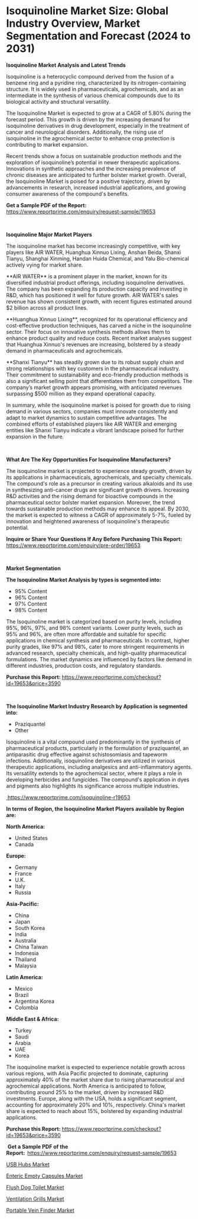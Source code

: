 <p><h1>Isoquinoline Market Size: Global Industry Overview, Market Segmentation and Forecast (2024 to 2031)</h1></p><p><strong>Isoquinoline Market Analysis and Latest Trends</strong></p>
<p><p>Isoquinoline is a heterocyclic compound derived from the fusion of a benzene ring and a pyridine ring, characterized by its nitrogen-containing structure. It is widely used in pharmaceuticals, agrochemicals, and as an intermediate in the synthesis of various chemical compounds due to its biological activity and structural versatility.</p><p>The Isoquinoline Market is expected to grow at a CAGR of 5.80% during the forecast period. This growth is driven by the increasing demand for isoquinoline derivatives in drug development, especially in the treatment of cancer and neurological disorders. Additionally, the rising use of isoquinoline in the agrochemical sector to enhance crop protection is contributing to market expansion.</p><p>Recent trends show a focus on sustainable production methods and the exploration of isoquinoline’s potential in newer therapeutic applications. Innovations in synthetic approaches and the increasing prevalence of chronic diseases are anticipated to further bolster market growth. Overall, the Isoquinoline Market is poised for a positive trajectory, driven by advancements in research, increased industrial applications, and growing consumer awareness of the compound's benefits.</p></p>
<p><strong>Get a Sample PDF of the Report:&nbsp;</strong> <a href="https://www.reportprime.com/enquiry/request-sample/19653?utm_campaign=1109&utm_medium=2&utm_source=Github&utm_content=ia&utm_term=02122024&utm_id=isoquinoline">https://www.reportprime.com/enquiry/request-sample/19653</a></p>
<p>&nbsp;</p>
<p><strong>Isoquinoline Major Market Players</strong></p>
<p><p>The isoquinoline market has become increasingly competitive, with key players like AIR WATER, Huanghua Xinnuo Lixing, Anshan Beida, Shanxi Tianyu, Shanghai Xinming, Handan Huida Chemical, and Yalu Bio-chemical actively vying for market share.</p><p>**AIR WATER** is a prominent player in the market, known for its diversified industrial product offerings, including isoquinoline derivatives. The company has been expanding its production capacity and investing in R&D, which has positioned it well for future growth. AIR WATER's sales revenue has shown consistent growth, with recent figures estimated around $2 billion across all product lines.</p><p>**Huanghua Xinnuo Lixing**, recognized for its operational efficiency and cost-effective production techniques, has carved a niche in the isoquinoline sector. Their focus on innovative synthesis methods allows them to enhance product quality and reduce costs. Recent market analyses suggest that Huanghua Xinnuo's revenues are increasing, bolstered by a steady demand in pharmaceuticals and agrochemicals.</p><p>**Shanxi Tianyu** has steadily grown due to its robust supply chain and strong relationships with key customers in the pharmaceutical industry. Their commitment to sustainability and eco-friendly production methods is also a significant selling point that differentiates them from competitors. The company’s market growth appears promising, with anticipated revenues surpassing $500 million as they expand operational capacity.</p><p>In summary, while the isoquinoline market is poised for growth due to rising demand in various sectors, companies must innovate consistently and adapt to market dynamics to sustain competitive advantages. The combined efforts of established players like AIR WATER and emerging entities like Shanxi Tianyu indicate a vibrant landscape poised for further expansion in the future.</p></p>
<p>&nbsp;</p>
<p><strong>What Are The Key Opportunities For Isoquinoline Manufacturers?</strong></p>
<p><p>The isoquinoline market is projected to experience steady growth, driven by its applications in pharmaceuticals, agrochemicals, and specialty chemicals. The compound's role as a precursor in creating various alkaloids and its use in synthesizing anti-cancer drugs are significant growth drivers. Increasing R&D activities and the rising demand for bioactive compounds in the pharmaceutical sector bolster market expansion. Moreover, the trend towards sustainable production methods may enhance its appeal. By 2030, the market is expected to witness a CAGR of approximately 5-7%, fueled by innovation and heightened awareness of isoquinoline's therapeutic potential.</p></p>
<p><strong>Inquire or Share Your Questions If Any Before Purchasing This Report:</strong> <a href="https://www.reportprime.com/enquiry/pre-order/19653?utm_campaign=1109&utm_medium=2&utm_source=Github&utm_content=ia&utm_term=02122024&utm_id=isoquinoline">https://www.reportprime.com/enquiry/pre-order/19653</a></p>
<p>&nbsp;</p>
<p><strong>Market Segmentation</strong></p>
<p><strong>The Isoquinoline Market Analysis by types is segmented into:</strong></p>
<p><ul><li>95% Content</li><li>96% Content</li><li>97% Content</li><li>98% Content</li></ul></p>
<p><p>The Isoquinoline market is categorized based on purity levels, including 95%, 96%, 97%, and 98% content variants. Lower purity levels, such as 95% and 96%, are often more affordable and suitable for specific applications in chemical synthesis and pharmaceuticals. In contrast, higher purity grades, like 97% and 98%, cater to more stringent requirements in advanced research, specialty chemicals, and high-quality pharmaceutical formulations. The market dynamics are influenced by factors like demand in different industries, production costs, and regulatory standards.</p></p>
<p><strong>Purchase this Report:&nbsp;</strong><a href="https://www.reportprime.com/checkout?id=19653&price=3590&utm_campaign=1109&utm_medium=2&utm_source=Github&utm_content=ia&utm_term=02122024&utm_id=isoquinoline">https://www.reportprime.com/checkout?id=19653&price=3590</a></p>
<p>&nbsp;</p>
<p><strong>The Isoquinoline Market Industry Research by Application is segmented into:</strong></p>
<p><ul><li>Praziquantel</li><li>Other</li></ul></p>
<p><p>Isoquinoline is a vital compound used predominantly in the synthesis of pharmaceutical products, particularly in the formulation of praziquantel, an antiparasitic drug effective against schistosomiasis and tapeworm infections. Additionally, isoquinoline derivatives are utilized in various therapeutic applications, including analgesics and anti-inflammatory agents. Its versatility extends to the agrochemical sector, where it plays a role in developing herbicides and fungicides. The compound's application in dyes and pigments also highlights its significance across multiple industries.</p></p>
<p><a href="https://www.reportprime.com/isoquinoline-r19653?utm_campaign=1109&utm_medium=2&utm_source=Github&utm_content=ia&utm_term=02122024&utm_id=isoquinoline">&nbsp;https://www.reportprime.com/isoquinoline-r19653</a></p>
<p><strong>In terms of Region, the Isoquinoline Market Players available by Region are:</strong></p>
<p>
    <p> <strong> North America: </strong>
        <ul>
            <li>United States</li>
            <li>Canada</li>
        </ul>
        </p> 
    <p> <strong> Europe: </strong>
        <ul>
            <li>Germany</li>
            <li>France</li>
            <li>U.K.</li>
            <li>Italy</li>
            <li>Russia</li>
        </ul>
        </p> 
    <p> <strong> Asia-Pacific: </strong>
        <ul>
            <li>China</li>
            <li>Japan</li>
            <li>South Korea</li>
            <li>India</li>
            <li>Australia</li>
            <li>China Taiwan</li>
            <li>Indonesia</li>
            <li>Thailand</li>
            <li>Malaysia</li>
        </ul>
        </p> 
    <p> <strong> Latin America: </strong>
        <ul>
            <li>Mexico</li>
            <li>Brazil</li>
            <li>Argentina Korea</li>
            <li>Colombia</li>
        </ul>
        </p> 
    <p> <strong> Middle East & Africa: </strong>
        <ul>
            <li>Turkey</li>
            <li>Saudi</li>
            <li>Arabia</li>
            <li>UAE</li>
            <li>Korea</li>
        </ul>
    </p>
    </p>
<p><p>The isoquinoline market is expected to experience notable growth across various regions, with Asia Pacific projected to dominate, capturing approximately 40% of the market share due to rising pharmaceutical and agrochemical applications. North America is anticipated to follow, contributing around 25% to the market, driven by increased R&D investments. Europe, along with the USA, holds a significant segment, accounting for approximately 20% and 10%, respectively. China's market share is expected to reach about 15%, bolstered by expanding industrial applications.</p></p>
<p><strong>Purchase this Report: </strong><a href="https://www.reportprime.com/checkout?id=19653&price=3590&utm_campaign=1109&utm_medium=2&utm_source=Github&utm_content=ia&utm_term=02122024&utm_id=isoquinoline">https://www.reportprime.com/checkout?id=19653&price=3590</a></p>
<p>&nbsp;<strong>Get a Sample PDF of the Report:&nbsp;&nbsp;</strong><a href="https://www.reportprime.com/enquiry/request-sample/19653?utm_campaign=1109&utm_medium=2&utm_source=Github&utm_content=ia&utm_term=02122024&utm_id=isoquinoline">https://www.reportprime.com/enquiry/request-sample/19653</a></p>
<p><strong></strong></p>
<p><p><a href="https://www.linkedin.com/pulse/global-usb-hubs-market-insights-growth-pricing-trends-88-zhege?utm_campaign=1109&utm_medium=2&utm_source=Github&utm_content=ia&utm_term=02122024&utm_id=isoquinoline">USB Hubs Market</a></p><p><a href="https://github.com/wileonie19657/Market-Research-Report-List-1/blob/main/enteric-empty-capsules-market.md?utm_campaign=1109&utm_medium=2&utm_source=Github&utm_content=ia&utm_term=02122024&utm_id=isoquinoline">Enteric Empty Capsules Market</a></p><p><a href="https://issuu.com/reportprime-2/docs/flush-dog-toilet-market-size-2030.pptx?utm_campaign=1109&utm_medium=2&utm_source=Github&utm_content=ia&utm_term=02122024&utm_id=isoquinoline">Flush Dog Toilet Market</a></p><p><a href="https://www.linkedin.com/pulse/comprehensive-assessment-ventilation-grills-markets-94-cagrfrom-m79se?utm_campaign=1109&utm_medium=2&utm_source=Github&utm_content=ia&utm_term=02122024&utm_id=isoquinoline">Ventilation Grills Market</a></p><p><a href="https://issuu.com/reportprime-2/docs/portable-vein-finder-market-size-2030.pptx?utm_campaign=1109&utm_medium=2&utm_source=Github&utm_content=ia&utm_term=02122024&utm_id=isoquinoline">Portable Vein Finder Market</a></p></p>